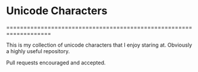# Unicode Characters
===================================================================

This is my collection of unicode characters that I enjoy staring at.
Obviously a highly useful repository.

Pull requests encouraged and accepted.
